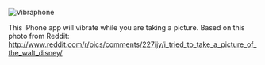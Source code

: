 ![Vibraphone](http://i.imgur.com/M93hWKt.png)

This iPhone app will vibrate while you are taking a picture. Based on this photo from Reddit: http://www.reddit.com/r/pics/comments/227ijy/i_tried_to_take_a_picture_of_the_walt_disney/
